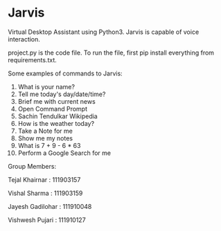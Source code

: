 # Jarvis

Virtual Desktop Assistant using Python3. Jarvis is capable of voice interaction.

project.py is the code file. To run the file, first pip install everything from requirements.txt.

Some examples of commands to Jarvis:

1. What is your name?
2. Tell me today's day/date/time?
3. Brief me with current news
4. Open Command Prompt
5. Sachin Tendulkar Wikipedia
6. How is the weather today?
7. Take a Note for me
8. Show me my notes
9. What is 7 + 9 - 6 * 63
10. Perform a Google Search for me

Group Members:

Tejal Khairnar : 111903157

Vishal Sharma : 111903159

Jayesh Gadilohar : 111910048

Vishwesh Pujari : 111910127
